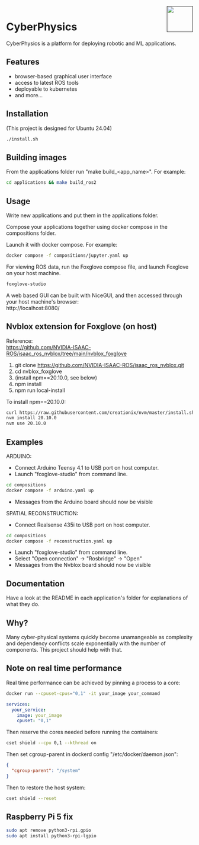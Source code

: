 <a href="">
  <img src="https://media.githubusercontent.com/media/salsicha/CyberPhysics/main/icon.png"
    height="70" align="right" alt="" />
</a>

# CyberPhysics

CyberPhysics is a platform for deploying robotic and ML applications.  



## Features

- browser-based graphical user interface  
- access to latest ROS tools  
- deployable to kubernetes  
- and more...  


## Installation

(This project is designed for Ubuntu 24.04)  

```bash
./install.sh
```

## Building images

From the applications folder run "make build_<app_name>". For example:  

```bash
cd applications && make build_ros2
```

## Usage

Write new applications and put them in the applications folder.  

Compose your applications together using docker compose in the compositions folder.  

Launch it with docker compose. For example:  

```bash
docker compose -f compositions/jupyter.yaml up
```

For viewing ROS data, run the Foxglove compose file, and launch Foxglove on your host machine.  
```bash
foxglove-studio
```

A web based GUI can be built with NiceGUI, and then accessed through your host machine's browser:  
http://localhost:8080/  


## Nvblox extension for Foxglove (on host)

Reference:  
https://github.com/NVIDIA-ISAAC-ROS/isaac_ros_nvblox/tree/main/nvblox_foxglove  

1. git clone https://github.com/NVIDIA-ISAAC-ROS/isaac_ros_nvblox.git  
2. cd nvblox_foxglove  
3. (install npm==20.10.0, see below)  
4. npm install  
5. npm run local-install  

To install npm==20.10.0:
```bash
curl https://raw.githubusercontent.com/creationix/nvm/master/install.sh | bash
nvm install 20.10.0
nvm use 20.10.0
```


## Examples

ARDUINO:  
 - Connect Arduino Teensy 4.1 to USB port on host computer.  
 - Launch "foxglove-studio" from command line.  
```bash
cd compositions
docker compose -f arduino.yaml up
```
 - Messages from the Arduino board should now be visible  

SPATIAL RECONSTRUCTION:  
 - Connect Realsense 435i to USB port on host computer.  
```bash  
cd compositions  
docker compose -f reconstruction.yaml up  
```  
 - Launch "foxglove-studio" from command line.  
 - Select "Open connection" -> "Rosbridge" -> "Open"  
 - Messages from the Nvblox board should now be visible  


## Documentation

Have a look at the README in each application's folder for explanations of what they do.  


## Why?

Many cyber-physical systems quickly become unamangeable as complexity and dependency conflicts scale exponentially with the number of components. This project should help with that.  


## Note on real time performance

Real time performance can be achieved by pinning a process to a core:  

```bash
docker run --cpuset-cpus="0,1" -it your_image your_command
```

```yaml
services:
  your_service:
    image: your_image
    cpuset: "0,1"
```

Then reserve the cores needed before running the containers:  

```bash
cset shield --cpu 0,1 --kthread on 
```

Then set cgroup-parent in dockerd config "/etc/docker/daemon.json":  
```json 
{
  "cgroup-parent": "/system"
}
```

Then to restore the host system:  
```bash
cset shield --reset
```

## Raspberry Pi 5 fix

```bash
sudo apt remove python3-rpi.gpio
sudo apt install python3-rpi-lgpio
```

